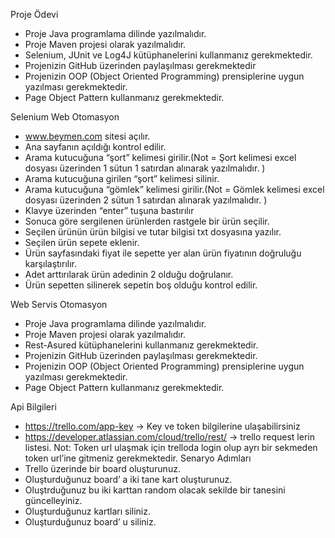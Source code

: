 Proje Ödevi
- Proje Java programlama dilinde yazılmalıdır.
- Proje Maven projesi olarak yazılmalıdır.
- Selenium, JUnit ve Log4J kütüphanelerini kullanmanız gerekmektedir.
- Projenizin GitHub üzerinden paylaşılması gerekmektedir
- Projenizin OOP (Object Oriented Programming) prensiplerine uygun yazılması
gerekmektedir.
- Page Object Pattern kullanmanız gerekmektedir.

  
Selenium Web Otomasyon
- www.beymen.com sitesi açılır.
- Ana sayfanın açıldığı kontrol edilir.
- Arama kutucuğuna “şort” kelimesi girilir.(Not = Şort kelimesi excel dosyası
üzerinden 1 sütun 1 satırdan alınarak yazılmalıdır. )
- Arama kutucuğuna girilen “şort” kelimesi silinir.
- Arama kutucuğuna “gömlek” kelimesi girilir.(Not = Gömlek kelimesi excel dosyası
üzerinden 2 sütun 1 satırdan alınarak yazılmalıdır. )
- Klavye üzerinden “enter” tuşuna bastırılır
- Sonuca göre sergilenen ürünlerden rastgele bir ürün seçilir.
- Seçilen ürünün ürün bilgisi ve tutar bilgisi txt dosyasına yazılır.
- Seçilen ürün sepete eklenir.
- Ürün sayfasındaki fiyat ile sepette yer alan ürün fiyatının doğruluğu karşılaştırılır.
- Adet arttırılarak ürün adedinin 2 olduğu doğrulanır.
- Ürün sepetten silinerek sepetin boş olduğu kontrol edilir.


Web Servis Otomasyon
- Proje Java programlama dilinde yazılmalıdır.
- Proje Maven projesi olarak yazılmalıdır.
- Rest-Asured kütüphanelerini kullanmanız gerekmektedir.
- Projenizin GitHub üzerinden paylaşılması gerekmektedir.
- Projenizin OOP (Object Oriented Programming) prensiplerine uygun
yazılması gerekmektedir.
- Page Object Pattern kullanmanız gerekmektedir.

  
Api Bilgileri
- https://trello.com/app-key -> Key ve token bilgilerine ulaşabilirsiniz
- https://developer.atlassian.com/cloud/trello/rest/ -> trello request
lerin listesi.
Not: Token url ulaşmak için trelloda login olup ayrı bir
sekmeden token url’ine gitmeniz gerekmektedir.
Senaryo Adımları
- Trello üzerinde bir board oluşturunuz.
- Oluşturduğunuz board’ a iki tane kart oluşturunuz.
- Oluştrduğunuz bu iki karttan random olacak sekilde bir tanesini güncelleyiniz.
- Oluşturduğunuz kartları siliniz.
- Oluşturduğunuz board’ u siliniz.
